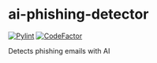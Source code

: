 # ai-phishing-detector

[![Pylint](https://github.com/matthewkayne/ai-phishing-detector/actions/workflows/pylint.yml/badge.svg)](https://github.com/matthewkayne/ai-phishing-detector/actions/workflows/pylint.yml)
[![CodeFactor](https://www.codefactor.io/repository/github/matthewkayne/ai-phishing-detector/badge)](https://www.codefactor.io/repository/github/matthewkayne/ai-phishing-detector)

Detects phishing emails with AI
